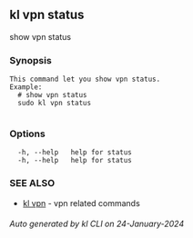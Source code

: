 ## kl vpn status

show vpn status

### Synopsis

```
This command let you show vpn status.
Example:
  # show vpn status
  sudo kl vpn status
	
```

### Options

```
  -h, --help   help for status
  -h, --help   help for status
```

### SEE ALSO

* [kl vpn](kl_vpn.md)  - vpn related commands

###### Auto generated by kl CLI on 24-January-2024
